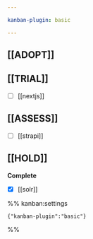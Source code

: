 ```yaml
---

kanban-plugin: basic

---
```


## [[ADOPT]]



## [[TRIAL]]

- [ ] [[nextjs]]


## [[ASSESS]]

- [ ] [[strapi]]


## [[HOLD]]

**Complete**
- [x] [[solr]]




%% kanban:settings
```
{"kanban-plugin":"basic"}
```
%%